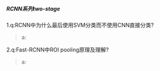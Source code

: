 ##### RCNN系列two-stage

1.q:RCNN中为什么最后使用SVM分类而不使用CNN直接分类?
>a:

2.q:Fast-RCNN中ROI pooling原理及理解?
>a:


